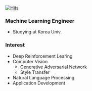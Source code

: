 [![Hits](https://hits.seeyoufarm.com/api/count/incr/badge.svg?url=https%3A%2F%2Fgithub.com%2Flongshiine&count_bg=%2379C83D&title_bg=%23555555&icon=&icon_color=%23E7E7E7&title=hits&edge_flat=false)](https://hits.seeyoufarm.com)

### Machine Learning Engineer
- Studying at Korea Univ.

### Interest
- Deep Reinforcement Learing  
- Computer Vision  
    - Generative Adversarial Network  
    - Style Transfer
- Natural Language Processing  
- Application Development  
